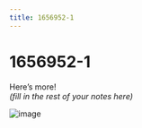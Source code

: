 ```yaml
---
title: 1656952-1
---
```


# 1656952-1

Here’s more!  
*(fill in the rest of your notes here)*

![image](https://as2.ftcdn.net/v2/jpg/10/75/07/45/1000_F_1075074501_EHTFDkk5UN1TAEw93eiiiZBPCvxMFHWX.jpg)
